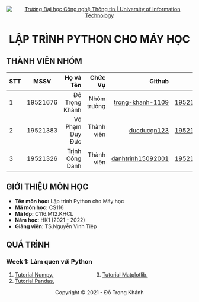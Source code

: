 <!-- Banner -->
<p align="center">
  <a href="https://www.uit.edu.vn/" title="Trường Đại học Công nghệ Thông tin" style="border: none;">
    <img src="https://i.imgur.com/WmMnSRt.png" alt="Trường Đại học Công nghệ Thông tin | University of Information Technology">
  </a>
</p>

<h1 align="center"><b>LẬP TRÌNH PYTHON CHO MÁY HỌC</b></h>

## THÀNH VIÊN NHÓM
| STT    | MSSV          | Họ và Tên              |Chức Vụ    | Github                                                  | Email                   |
| ------ |:-------------:| ----------------------:|----------:|--------------------------------------------------------:|-------------------------:
| 1      | 19521676      | Đỗ Trọng Khánh         |Nhóm trưởng|[trong-khanh-1109](https://github.com/trong-khanh-1109)  |19521676@gm.uit.edu.vn   |
| 2      | 19521383      | Võ Phạm Duy Đức        |Thành viên |[ducducqn123](https://github.com/ducducqn123)            |19521383@gm.uit.edu.vn   |
| 3      | 19521326      | Trịnh Công Danh        |Thành viên |[danhtrinh15092001](https://github.com/danhtrinh15092001)|19521326@gm.uit.edu.vn   |

## GIỚI THIỆU MÔN HỌC
* **Tên môn học:** Lập trình Python cho Máy học
* **Mã môn học:** CS116
* **Mã lớp:** C116.M12.KHCL
* **Năm học:** HK1 (2021 - 2022)
* **Giảng viên**: TS.Nguyễn Vinh Tiệp

## QUÁ TRÌNH
### Week 1: Làm quen với Python
   1. [Tutorial Numpy.](Week_1/Tutorial_Numpy.ipynb) &emsp;&emsp;&emsp;&emsp;&emsp;&emsp;&emsp;&emsp;3. [Tutorial Matplotlib.](Week_1/Tutorial_Matplotlib.ipynb)
   2. [Tutorial Pandas.](Week_1/Tutorial_Pandas.ipynb)

<!-- Footer -->
<p align='center'>Copyright © 2021 - Đỗ Trọng Khánh</p>
